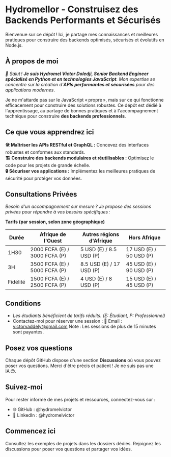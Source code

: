 # Hydromellor - Construisez des Backends Performants et Sécurisés

Bienvenue sur ce dépôt ! Ici, je partage mes connaissances et meilleures pratiques pour construire des backends optimisés, sécurisés et évolutifs en Node.js.

## À propos de moi

*👋 Salut ! **Je suis Hydromel Victor Doledji, Senior Backend Engineer spécialisé en Python et en technologies JavaScript**. Mon expertise se concentre sur la création d'**APIs performantes et sécurisées** pour des applications modernes*.

Je ne m'attarde pas sur le JavaScript « propre », mais sur ce qui fonctionne efficacement pour construire des solutions robustes. Ce dépôt est dédié à l'apprentissage, au partage de bonnes pratiques et à l'accompagnement technique pour construire **des backends professionnels**.

## Ce que vous apprendrez ici

**🛠 Maîtriser les APIs RESTful et GraphQL :** Concevez des interfaces robustes et conformes aux standards.<br>
**🏗 Construire des backends modulaires et réutilisables :** Optimisez le code pour les projets de grande échelle.<br>
**🔒 Sécuriser vos applications :** Implémentez les meilleures pratiques de sécurité pour protéger vos données.

## Consultations Privées

*Besoin d'un accompagnement sur mesure ? Je propose des sessions privées pour répondre à vos besoins spécifiques :*

**Tarifs (par session, selon zone géographique)**

|Durée	|Afrique de l'Ouest	|Autres régions d'Afrique   |Hors Afrique|
|-------|-------------------|---------------------------|------------|
| 1H30	| 2000 FCFA (E) / 3000 FCFA (P)| 5 USD (E) / 8.5 USD (P) | 17 USD (E) / 50 USD (P)|
| 3H	| 3500 FCFA (E) / 5000 FCFA (P)| 8.5 USD (E) / 17 USD (P) | 45 USD (E) / 90 USD (P)|
| Fidélité| 1500 FCFA (E) / 2500 FCFA (P)| 4 USD (E) / 8 USD (P) | 15 USD (E) / 45 USD (P)|

## Conditions

- *Les étudiants bénéficient de tarifs réduits. (E: Étudiant, P: Professionnel)*
- Contactez-moi pour réserver une session :
📧 Email : victorvaddely@gmail.com
Note : Les sessions de plus de 15 minutes sont payantes.

## Posez vos questions

Chaque dépôt GitHub dispose d'une section **Discussions** où vous pouvez poser vos questions. Merci d'être précis et patient ! Je ne suis pas une IA 😊.

## Suivez-moi

Pour rester informé de mes projets et ressources, connectez-vous sur :

- 🌐 GitHub : @hydromelvictor
- 💼 LinkedIn : @hydromelvictor

## Commencez ici

Consultez les exemples de projets dans les dossiers dédiés.
Rejoignez les discussions pour poser vos questions et partager vos idées.

